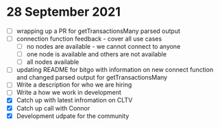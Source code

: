 # 28 September 2021

- [ ] wrapping up a PR for getTransactionsMany parsed output
- [ ] connection function feedback - cover all use cases
  - [ ] no nodes are available - we cannot connect to anyone
  - [ ] one node is available and others are not available 
  - [ ] all nodes available
- [ ] updating README for bitgo with information on new connect function and changed parsed output for getTransactionsMany
- [ ] Write a description for who we are hiring
- [ ] Write a how we work in development
- [x] Catch up with latest infromation on CLTV
- [x] Catch up call with Connor
- [x] Development udpate for the community
